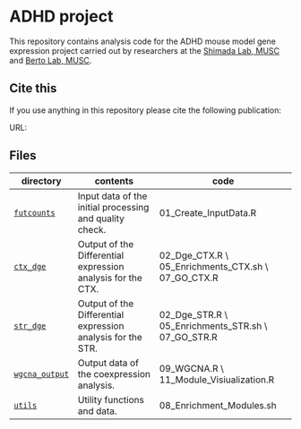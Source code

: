 ADHD project 
==========================

This repository contains analysis code for the ADHD mouse model gene expression project carried out by researchers at the [Shimada Lab, MUSC](https://www.med.osaka-u.ac.jp/eng/introduction/research-5/anatomy/neuroscienceandcell) and [Berto Lab, MUSC](https://bertolab.org/).

## Cite this

If you use anything in this repository please cite the following publication:

URL: 


## Files

| directory | contents | code |
| --------- | -------- | -------- |
| [`futcounts`](futcounts/) | Input data of the initial processing and quality check. | 01_Create_InputData.R|
| [`ctx_dge`](ctx_dge/) | Output of the Differential expression analysis for the CTX. | 02_Dge_CTX.R \ 05_Enrichments_CTX.sh \ 07_GO_CTX.R|
| [`str_dge`](str_dge/) | Output of the Differential expression analysis for the STR. | 02_Dge_STR.R \ 05_Enrichments_STR.sh \ 07_GO_STR.R|
| [`wgcna_output`](wgcna_output/) | Output data of the coexpression analysis. | 09_WGCNA.R \ 11_Module_Visiualization.R|
| [`utils`](utils/) | Utility functions and data. | 08_Enrichment_Modules.sh |
